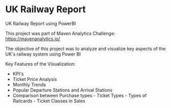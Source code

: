 # UK Railway Report
UK Railway Report using PowerBI

This project was part of Maven Analytics Challenge: https://mavenanalytics.io/

The objective of this project was to analyze and visualize key aspects of the UK's railway system using Power BI

Key Features of the Visualization: 
- KPI's
- Ticket Price Analysis
- Monthly Trends
- Popular Departure Stations and Arrival Stations
- Comparison between Purchase types - Ticket Types - Types of Railcards - Ticket Classes in Sales


